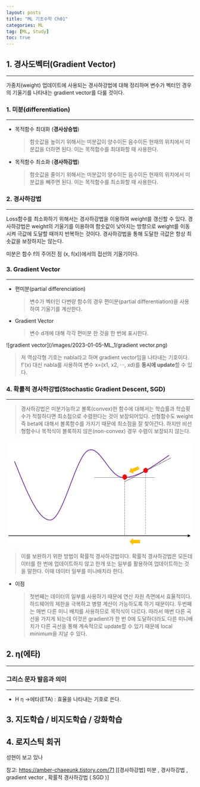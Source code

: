 ```yaml
---
layout: posts
title: "ML 기초수학 Ch01"
categories: ML
tag: [ML, Study]
toc: true
---
```


## 1. 경사도벡터(Gradient Vector)

---

가중치(weight) 업데이트에 사용되는 경사하강법에 대해 정리하며 변수가 벡터인 경우의 기울기를 나타내는 gradient vector를 다룰 것이다.

### **1. 미분(differentiation)**

---

- 목적함수 최대화 (**경사상승법**)

  > 함숫값을 높이기 위해서는 미분값이 양수이든 음수이든 현재의 위치에서 미분값을 더하면 된다. 이는 목적함수를 최대화할 때 사용한다.

- 목적함수 최소화 (**경사하강법**)
  > 함숫값을 줄이기 위해서는 미분값이 양수이든 음수이든 현재의 위치에서 미분값을 빼주면 된다. 이는 목적함수를 최소화할 때 사용한다.

### **2. 경사하강법**

---

Loss함수를 최소화하기 위해서는 경사하강법을 이용하여 weight를 갱신할 수 있다. 경사하강법은 weight의 기울기를 이용하여 함숫값이 낮아지는 방향으로 weight를 이동시켜 극값에 도달할 때까지 반복하는 것이다. 경사하강법을 통해 도달한 극값은 항상 최솟값을 보장하지는 않는다.

미분은 함수 f의 주어진 점 (x, f(x))에서의 접선의 기울기이다.

### **3. Gradient Vector**

---

- 편미분(partial differenciation)

  > 변수가 벡터인 다변량 함수의 경우 편미분(partial differentiation)을 사용하여 기울기를 계산한다.

- Gradient Vector
  > 변수 d개에 대해 각각 편미분 한 것을 한 번에 표시한다.

![gradient vector](/images/2023-01-05-ML_1/gradient vector.png)

> 저 역삼각형 기호는 nabla라고 하며 gradient vector임을 나타내는 기호이다. f'(x) 대신 nabla를 사용하여 변수 x=(x1, x2, ···, xd)를 **동시에 update**할 수 있다.

### **4. 확률적 경사하강법(Stochastic Gradient Descent, SGD)**

---

> 경사하강법은 미분가능하고 볼록(convex)한 함수에 대해서는 학습률과 학습횟수가 적절하다면 최소점으로 수렴한다는 것이 보장되어있다. 선형함수도 weight 즉 beta에 대해서 볼록함수를 가지기 때문에 최소점을 잘 찾아간다. 하지만 비선형함수나 목적식이 볼록하지 않은(non-convex) 경우 수렴이 보장되지 않는다.

![확률적_경사하강법](/images/2023-01-05-ML_1/확률적_경사하강법.png)

> 이를 보완하기 위한 방법이 확률적 경사하강법이다. 확률적 경사하강법은 모든데이터를 한 번에 업데이트하지 않고 한개 또는 일부를 활용하여 업데이트하는 것을 말한다. 이때 데이터 일부를 미니배치라 한다.

- 이점
  > 첫번째는 데이터의 일부를 사용하기 때문에 연산 자원 측면에서 효율적이다. 하드웨어의 제한을 극복하고 병렬 계산이 가능하도록 하기 때문이다.
  > 두번째는 매번 다른 미니 배치를 사용하므로 목적식이 다르다. 따라서 매번 다른 곡선을 가지게 되는데 이것은 gradient가 한 번 0에 도달하더라도 다른 미니배치가 다른 곡선을 통해 계속적으로 update할 수 있기 때문에 local minimum을 지날 수 있다.

## 2. η(에타)

---

### 그리스 문자 발음과 의미

---

- Η η →에타(ETA) : 효율을 나타내는 기호로 쓴다.

## 3. 지도학습 / 비지도학습 / 강화학습

## 4. 로지스틱 회귀

성현이 보고 있나

참고: https://amber-chaeeunk.tistory.com/71 [[경사하강법] 미분 , 경사하강법 , gradient vector , 확률적 경사하강법 ( SGD )]
